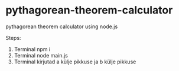# pythagorean-theorem-calculator
pythagorean theorem calculator using node.js


Steps:
1. Terminal npm i
2. Terminal node main.js
3. Terminal kirjutad a külje pikkuse ja b külje pikkuse
